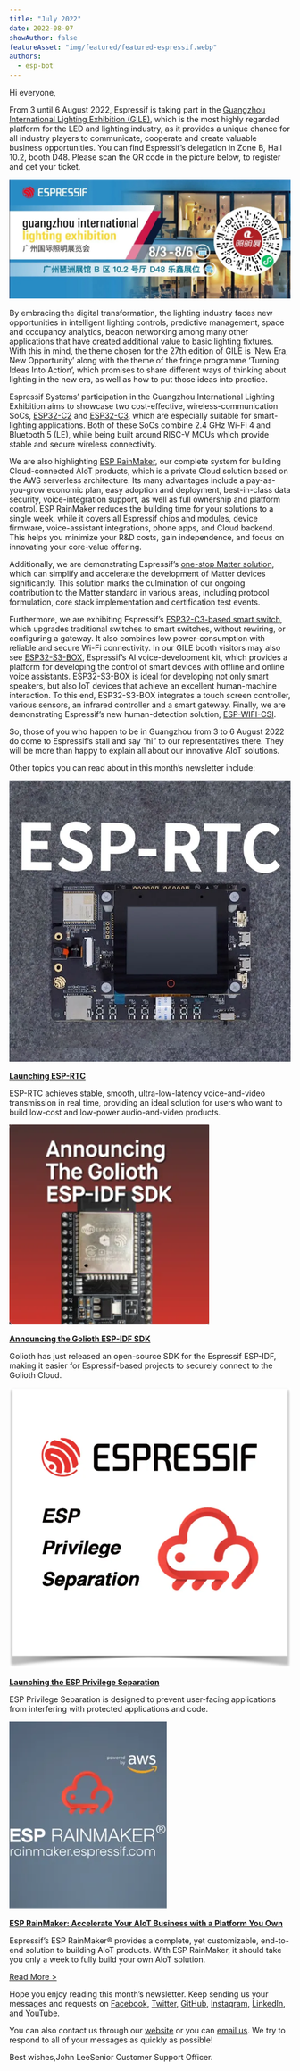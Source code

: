 ```yaml
---
title: "July 2022"
date: 2022-08-07
showAuthor: false
featureAsset: "img/featured/featured-espressif.webp"
authors:
  - esp-bot
---
```

Hi everyone,

From 3 until 6 August 2022, Espressif is taking part in the [Guangzhou International Lighting Exhibition (GILE)](https://guangzhou-international-lighting-exhibition.hk.messefrankfurt.com/guangzhou/en/planning-preparation/exhibitors.html), which is the most highly regarded platform for the LED and lighting industry, as it provides a unique chance for all industry players to communicate, cooperate and create valuable business opportunities. You can find Espressif’s delegation in Zone B, Hall 10.2, booth D48. Please scan the QR code in the picture below, to register and get your ticket.

![](img/july-1.webp)

By embracing the digital transformation, the lighting industry faces new opportunities in intelligent lighting controls, predictive management, space and occupancy analytics, beacon networking among many other applications that have created additional value to basic lighting fixtures. With this in mind, the theme chosen for the 27th edition of GILE is ‘New Era, New Opportunity’ along with the theme of the fringe programme ‘Turning Ideas Into Action’, which promises to share different ways of thinking about lighting in the new era, as well as how to put those ideas into practice.

Espressif Systems’ participation in the Guangzhou International Lighting Exhibition aims to showcase two cost-effective, wireless-communication SoCs, [ESP32-C2](https://www.espressif.com/en/products/socs) and [ESP32-C3](https://www.espressif.com/en/products/socs/esp32-c3), which are especially suitable for smart-lighting applications. Both of these SoCs combine 2.4 GHz Wi-Fi 4 and Bluetooth 5 (LE), while being built around RISC-V MCUs which provide stable and secure wireless connectivity.

We are also highlighting [ESP RainMaker](https://rainmaker.espressif.com/), our complete system for building Cloud-connected AIoT products, which is a private Cloud solution based on the AWS serverless architecture. Its many advantages include a pay-as-you-grow economic plan, easy adoption and deployment, best-in-class data security, voice-integration support, as well as full ownership and platform control. ESP RainMaker reduces the building time for your solutions to a single week, while it covers all Espressif chips and modules, device firmware, voice-assistant integrations, phone apps, and Cloud backend. This helps you minimize your R&D costs, gain independence, and focus on innovating your core-value offering.

Additionally, we are demonstrating Espressif’s [one-stop Matter solution](https://youtu.be/zni27UOoMIg), which can simplify and accelerate the development of Matter devices significantly. This solution marks the culmination of our ongoing contribution to the Matter standard in various areas, including protocol formulation, core stack implementation and certification test events.

Furthermore, we are exhibiting Espressif’s [ESP32-C3-based smart switch](https://www.espressif.com/en/news/ESP-Smart-Switch), which upgrades traditional switches to smart switches, without rewiring, or configuring a gateway. It also combines low power-consumption with reliable and secure Wi-Fi connectivity. In our GILE booth visitors may also see [ESP32-S3-BOX](https://www.espressif.com/en/news/ESP32-S3-BOX_video), Espressif’s AI voice-development kit, which provides a platform for developing the control of smart devices with offline and online voice assistants. ESP32-S3-BOX is ideal for developing not only smart speakers, but also IoT devices that achieve an excellent human-machine interaction. To this end, ESP32-S3-BOX integrates a touch screen controller, various sensors, an infrared controller and a smart gateway. Finally, we are demonstrating Espressif’s new human-detection solution, [ESP-WIFI-CSI](https://youtu.be/tFxKUzEDSdw).

So, those of you who happen to be in Guangzhou from 3 to 6 August 2022 do come to Espressif’s stall and say “hi” to our representatives there. They will be more than happy to explain all about our innovative AIoT solutions.

Other topics you can read about in this month’s newsletter include:

![](img/july-2.webp)

[__Launching ESP-RTC__ ](https://www.espressif.com/en/news/ESP-RTC)

ESP-RTC achieves stable, smooth, ultra-low-latency voice-and-video transmission in real time, providing an ideal solution for users who want to build low-cost and low-power audio-and-video products.

![](img/july-3.webp)

[__Announcing the Golioth ESP-IDF SDK__ ](https://www.espressif.com/en/news/Golioth_ESP-IDF_SDK)

Golioth has just released an open-source SDK for the Espressif ESP-IDF, making it easier for Espressif-based projects to securely connect to the Golioth Cloud.

![](img/july-4.webp)

[__Launching the ESP Privilege Separation__ ](https://www.espressif.com/en/news/ESP-Privilege-Separation)

ESP Privilege Separation is designed to prevent user-facing applications from interfering with protected applications and code.

![](img/july-5.webp)

[__ESP RainMaker: Accelerate Your AIoT Business with a Platform You Own__ ](https://www.espressif.com/en/news/ESP-RainMaker_video)

Espressif’s ESP RainMaker® provides a complete, yet customizable, end-to-end solution to building AIoT products. With ESP RainMaker, it should take you only a week to fully build your own AIoT solution.

[Read More >](https://www.espressif.com/en/company/newsroom/news)

Hope you enjoy reading this month’s newsletter. Keep sending us your messages and requests on [Facebook](https://www.facebook.com/espressif), [Twitter](https://twitter.com/EspressifSystem), [GitHub](https://github.com/espressif), [Instagram](https://www.instagram.com/espressif_systems_official/), [LinkedIn](https://www.linkedin.com/company/espressif-systems/), and [YouTube](https://www.youtube.com/c/EspressifSystems).

You can also contact us through our [website](https://www.espressif.com/en/contact-us/sales-questions) or you can [email us](mailto:newsletter@espressif.com). We try to respond to all of your messages as quickly as possible!

Best wishes,John LeeSenior Customer Support Officer.
